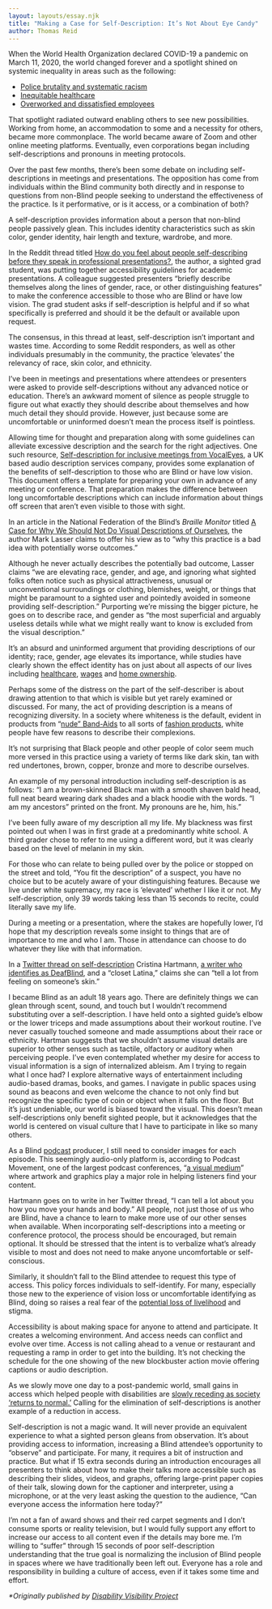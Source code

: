 ```yaml
---
layout: layouts/essay.njk
title: "Making a Case for Self-Description: It’s Not About Eye Candy"
author: Thomas Reid
---
```

When the World Health Organization declared COVID-19 a pandemic on March 11, 2020, the world changed forever and a spotlight shined on systemic inequality in areas such as the following: 

* [Police brutality and systematic racism](https://www.psychiatrictimes.com/view/policing-and-covid-19-disparities-discrimination-racism-and-xenophobia)
* [Inequitable healthcare](https://www.cdc.gov/coronavirus/2019-ncov/community/health-equity/race-ethnicity.html)
* [Overworked and dissatisfied employees](https://time.com/6051955/work-after-covid-19)

That spotlight radiated outward enabling others to see new possibilities. Working from home, an accommodation to some and a necessity for others, became more commonplace. The world became aware of Zoom and other online meeting platforms. Eventually, even corporations began including self-descriptions and pronouns in meeting protocols.

Over the past few months, there’s been some debate on including self-descriptions in meetings and presentations. The opposition has come from individuals within the Blind community both directly and in response to questions from non-Blind people seeking to understand the effectiveness of the practice. Is it performative, or is it access, or a combination of both?

A self-description provides information about a person that non-blind people passively glean. This includes identity characteristics such as skin color, gender identity, hair length and texture, wardrobe, and more. 

In the Reddit thread titled [How do you feel about people self-describing before they speak in professional presentations?]("https://www.reddit.com/r/Blind/comments/q9ts5r/how_do_you_feel_about_people_selfdescribing/"), the author, a sighted grad student, was putting together accessibility guidelines for academic presentations. A colleague suggested presenters “briefly describe themselves along the lines of gender, race, or other distinguishing features” to make the conference accessible to those who are Blind or have low vision. The grad student asks if self-description is helpful and if so what specifically is preferred and should it be the default or available upon request.

The consensus, in this thread at least, self-description isn’t important and wastes time. According to some Reddit responders, as well as other individuals presumably in the community, the practice ‘elevates’ the relevancy of race, skin color, and ethnicity.

I’ve been in meetings and presentations where attendees or presenters were asked to provide self-descriptions without any advanced notice or education. There’s an awkward moment of silence as people struggle to figure out what exactly they should describe about themselves and how much detail they should provide. However, just because some are uncomfortable or uninformed doesn’t mean the process itself is pointless.

Allowing time for thought and preparation along with some guidelines can alleviate excessive description and the search for the right adjectives. One such resource, [Self-description for inclusive meetings from VocalEyes]("https://vocaleyes.co.uk/services/resources/self-description-for-inclusive-meetings/#:~:text=Self-description%20provides%20information%20about,or%20in%20the%20room%20generally."), a UK based audio description services company, provides some explanation of the benefits of self-description to those who are Blind or have low vision. This document offers a template for preparing your own in advance of any meeting or conference. That preparation makes the difference between long uncomfortable descriptions which can include information about things off screen that aren’t even visible to those with sight. 

In an article in the National Federation of the Blind’s *Braille Monitor* titled [A Case for Why We Should Not Do Visual Descriptions of Ourselves]("https://nfb.org/images/nfb/publications/bm/bm22/bm2201/bm220107.htm"), the author Mark Lasser claims to offer his view as to “why this practice is a bad idea with potentially worse outcomes.”

Although he never actually describes the potentially bad outcome, Lasser claims “we are elevating race, gender, and age, and ignoring what sighted folks often notice such as physical attractiveness, unusual or unconventional surroundings or clothing, blemishes, weight, or things that might be paramount to a sighted user and pointedly avoided in someone providing self-description.” Purporting we’re missing the bigger picture, he goes on to describe race, and gender as “the most superficial and arguably useless details while what we might really want to know is excluded from the visual description.”

It’s an absurd and uninformed argument that providing descriptions of our identity; race, gender, age elevates its importance, while studies have clearly shown the effect identity has on just about all aspects of our lives including [healthcare]("https://www.americanbar.org/groups/crsj/publications/human_rights_magazine_home/the-state-of-healthcare-in-the-united-states/racial-disparities-in-health-care/"), [wages]("https://www.pewresearch.org/fact-tank/2016/07/01/racial-gender-wage-gaps-persist-in-u-s-despite-some-progress/") and [home ownership]("https://www.npr.org/sections/codeswitch/2021/05/08/991535564/black-americans-and-the-racist-architecture-of-homeownership"). 

Perhaps some of the distress on the part of the self-describer is about drawing attention to that which is visible but yet rarely examined or discussed. For many, the act of providing description is a means of recognizing diversity. In a society where whiteness is the default, evident in products from “[nude” Band-Aids]("https://www.glamour.com/story/band-aid-is-adding-brown-and-black-skin-tones-reactions") to all sorts of [fashion products]("https://www.cosmopolitan.com/style-beauty/fashion/g8646556/brands-diverse-shades-of-nude/"), white people have few reasons to describe their complexions.

It’s not surprising that Black people and other people of color seem much more versed in this practice using a variety of terms like dark skin, tan with red undertones, brown, copper, bronze and more to describe ourselves.

An example of my personal introduction including self-description is as follows: “I am a brown-skinned Black man with a smooth shaven bald head, full neat beard wearing dark shades and a black hoodie with the words. “I am my ancestors” printed on the front. My pronouns are he, him, his.” 

I’ve been fully aware of my description all my life. My blackness was first pointed out when I was in first grade at a predominantly white school. A third grader chose to refer to me using a different word, but it was clearly based on the level of melanin in my skin.

For those who can relate to being pulled over by the police or stopped on the street and told, “You fit the description” of a suspect, you have no choice but to be acutely aware of your distinguishing features. Because we live under white supremacy, my race is ‘elevated’ whether I like it or not. My self-description, only 39 words taking less than 15 seconds to recite, could literally save my life. 

During a meeting or a presentation, where the stakes are hopefully lower, I’d hope that my description reveals some insight to things that are of importance to me and who I am. Those in attendance can choose to do whatever they like with that information. 

In a [Twitter thread on self-description]("https://twitter.com/cmmhartmann/status/1490774801241325569") Cristina Hartmann, [a writer who identifies as DeafBlind]("https://disabilityvisibilityproject.com/2021/11/15/why-we-need-to-stop-making-movies-about-helen-keller/"), and a “closet Latina,” claims she can “tell a lot from feeling on someone’s skin.”  

I became Blind as an adult 18 years ago. There are definitely things we can glean through scent, sound, and touch but I wouldn’t recommend substituting over a self-description. I have held onto a sighted guide’s elbow or the lower triceps and made assumptions about their workout routine. I’ve never casually touched someone and made assumptions about their race or ethnicity. Hartman suggests that we shouldn’t assume visual details are superior to other senses such as tactile, olfactory or auditory when perceiving people. I’ve even contemplated whether my desire for access to visual information is a sign of internalized ableism. Am I trying to regain what I once had? I explore alternative ways of entertainment including audio-based dramas, books, and games. I navigate in public spaces using sound as beacons and even welcome the chance to not only find but recognize the specific type of coin or object when it falls on the floor. But it’s just undeniable, our world is biased toward the visual. This doesn’t mean self-descriptions only benefit sighted people, but it acknowledges that the world is centered on visual culture that I have to participate in like so many others.

As a Blind [podcast]("https://reidmymindradio.libsyn.com/rss") producer, I still need to consider images for each episode. This seemingly audio-only platform is, according to Podcast Movement, one of the largest podcast conferences, “[a visual medium]("https://podcastmovement.com/resources/creation/how-to-design-your-podcast-artwork/#:~:text=in%20her%20presentation.-,The%20Importance%20of%20Podcast%20Artwork,podcast%20unless%20you%20have%20artwork.")” where artwork and graphics play a major role in helping listeners find your content. 

Hartmann goes on to write in her Twitter thread, “I can tell a lot about you how you move your hands and body.” All people, not just those of us who are Blind, have a chance to learn to make more use of our other senses when available. When incorporating self-descriptions into a meeting or conference protocol, the process should be encouraged, but remain optional. It should be stressed that the intent is to verbalize what’s already visible to most and does not need to make anyone uncomfortable or self-conscious.

Similarly, it shouldn’t fall to the Blind attendee to request this type of access. This policy forces individuals to self-identify. For many, especially those new to the experience of vision loss or uncomfortable identifying as Blind, doing so raises a real fear of the [potential loss of livelihood]("https://visionaware.org/working-life/talking-to-your-employer/") and stigma. 

Accessibility is about making space for anyone to attend and participate. It creates a welcoming environment. And access needs can conflict and evolve over time. Access is not calling ahead to a venue or restaurant and requesting a ramp in order to get into the building. It’s not checking the schedule for the one showing of the new blockbuster action movie offering captions or audio description.   

As we slowly move one day to a post-pandemic world, small gains in access which helped people with disabilities are [slowly receding as society ‘returns to normal.’]("https://www.usnews.com/news/economy/articles/2022-03-04/the-great-return-companies-are-calling-their-workers-back-to-the-office-as-covid-19-fades") Calling for the elimination of self-descriptions is another example of a reduction in access.

Self-description is not a magic wand. It will never provide an equivalent experience to what a sighted person gleans from observation. It’s about providing access to information, increasing a Blind attendee’s opportunity to “observe” and participate. For many, it requires a bit of instruction and practice. But what if 15 extra seconds during an introduction encourages all presenters to think about how to make their talks more accessible such as describing their slides, videos, and graphs, offering large-print paper copies of their talk, slowing down for the captioner and interpreter, using a microphone, or at the very least asking the question to the audience, “Can everyone access the information here today?” 

I’m not a fan of award shows and their red carpet segments and I don’t consume sports or reality television, but I would fully support any effort to increase our access to all content even if the details may bore me. I’m willing to “suffer” through 15 seconds of poor self-description understanding that the true goal is normalizing the inclusion of Blind people in spaces where we have traditionally been left out. Everyone has a role and responsibility in building a culture of access, even if it takes some time and effort.

*\*Originally published by <a href="https://disabilityvisibilityproject.com/" target="_blank">Disability Visibility Project</a>*
